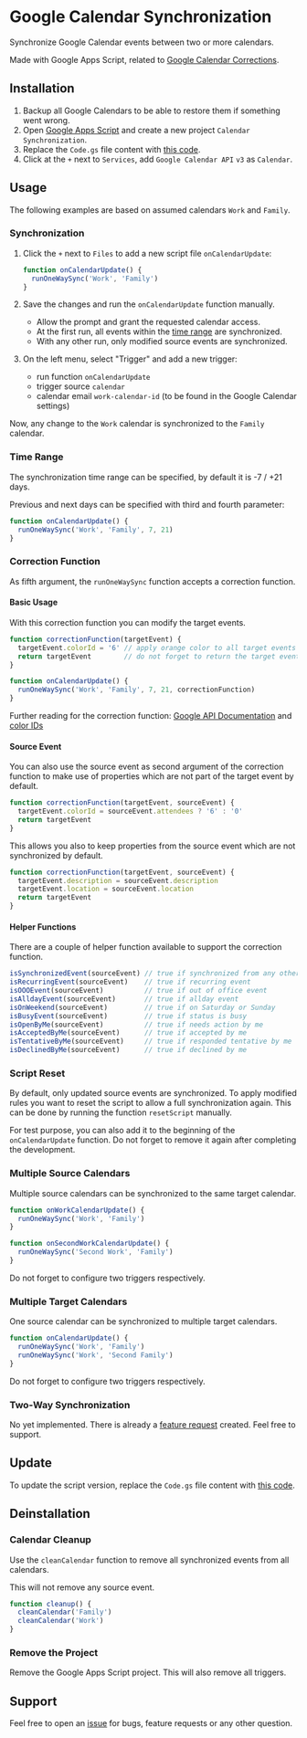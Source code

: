 # Google Calendar Synchronization

Synchronize Google Calendar events between two or more calendars.

Made with Google Apps Script, related to [Google Calendar Corrections](https://github.com/scriptPilot/google-calendar-correction).

## Installation

1. Backup all Google Calendars to be able to restore them if something went wrong.
2. Open [Google Apps Script](https://script.google.com/) and create a new project `Calendar Synchronization`.
3. Replace the `Code.gs` file content with [this code](https://raw.githubusercontent.com/scriptPilot/google-calendar-synchronization/refs/heads/main/dist/Code.gs).
4. Click at the `+` next to `Services`, add `Google Calendar API` `v3` as `Calendar`.

## Usage

The following examples are based on assumed calendars `Work` and `Family`.

### Synchronization

1. Click the `+` next to `Files` to add a new script file `onCalendarUpdate`:

    ```js
    function onCalendarUpdate() {
      runOneWaySync('Work', 'Family')
    }
    ```
2. Save the changes and run the `onCalendarUpdate` function manually.

    - Allow the prompt and grant the requested calendar access.
    - At the first run, all events within the [time range](#time-range) are synchronized.
    - With any other run, only modified source events are synchronized.

3. On the left menu, select "Trigger" and add a new trigger:

    - run function `onCalendarUpdate`
    - trigger source `calendar`
    - calendar email `work-calendar-id` (to be found in the Google Calendar settings)

Now, any change to the `Work` calendar is synchronized to the `Family` calendar.

### Time Range

The synchronization time range can be specified, by default it is -7 / +21 days.

Previous and next days can be specified with third and fourth parameter:

```js
function onCalendarUpdate() {
  runOneWaySync('Work', 'Family', 7, 21)
}
```

### Correction Function

As fifth argument, the `runOneWaySync` function accepts a correction function.

#### Basic Usage

With this correction function you can modify the target events.

```js
function correctionFunction(targetEvent) {
  targetEvent.colorId = '6' // apply orange color to all target events
  return targetEvent        // do not forget to return the target event
}

function onCalendarUpdate() {
  runOneWaySync('Work', 'Family', 7, 21, correctionFunction)
}
```

Further reading for the correction function: [Google API Documentation](https://developers.google.com/calendar/api/v3/reference/events) and [color IDs](https://storage.googleapis.com/support-forums-api/attachment/message-114058730-1008415079352027267.jpg)

#### Source Event

You can also use the source event as second argument of the correction function to make use of properties which are not part of the target event by default.

```js
function correctionFunction(targetEvent, sourceEvent) {
  targetEvent.colorId = sourceEvent.attendees ? '6' : '0'
  return targetEvent
}
```

This allows you also to keep properties from the source event which are not synchronized by default.

```js
function correctionFunction(targetEvent, sourceEvent) {
  targetEvent.description = sourceEvent.description
  targetEvent.location = sourceEvent.location
  return targetEvent
}
```

#### Helper Functions

There are a couple of helper function available to support the correction function.

```js
isSynchronizedEvent(sourceEvent) // true if synchronized from any other calendar
isRecurringEvent(sourceEvent)    // true if recurring event
isOOOEvent(sourceEvent)          // true if out of office event
isAlldayEvent(sourceEvent)       // true if allday event
isOnWeekend(sourceEvent)         // true if on Saturday or Sunday
isBusyEvent(sourceEvent)         // true if status is busy
isOpenByMe(sourceEvent)          // true if needs action by me
isAcceptedByMe(sourceEvent)      // true if accepted by me
isTentativeByMe(sourceEvent)     // true if responded tentative by me
isDeclinedByMe(sourceEvent)      // true if declined by me
```

### Script Reset

By default, only updated source events are synchronized. To apply modified rules you want to reset the script to allow a full synchronization again. This can be done by running the function `resetScript` manually.

For test purpose, you can also add it to the beginning of the `onCalendarUpdate` function. Do not forget to remove it again after completing the development.

### Multiple Source Calendars

Multiple source calendars can be synchronized to the same target calendar.

```js
function onWorkCalendarUpdate() {
  runOneWaySync('Work', 'Family')
}

function onSecondWorkCalendarUpdate() {
  runOneWaySync('Second Work', 'Family')
}
```

Do not forget to configure two triggers respectively.

### Multiple Target Calendars

One source calendar can be synchronized to multiple target calendars.

```js
function onCalendarUpdate() {
  runOneWaySync('Work', 'Family')
  runOneWaySync('Work', 'Second Family')
}
```

Do not forget to configure two triggers respectively.

### Two-Way Synchronization

No yet implemented. There is already a [feature request](https://github.com/scriptPilot/google-calendar-synchronization/issues/6) created. Feel free to support.

## Update

To update the script version, replace the `Code.gs` file content with [this code](https://raw.githubusercontent.com/scriptPilot/google-calendar-synchronization/refs/heads/main/dist/Code.gs).

## Deinstallation

### Calendar Cleanup

Use the `cleanCalendar` function to remove all synchronized events from all calendars.

This will not remove any source event.

```js
function cleanup() {
  cleanCalendar('Family')
  cleanCalendar('Work')
}
```

### Remove the Project

Remove the Google Apps Script project. This will also remove all triggers.

## Support

Feel free to open an [issue](https://github.com/scriptPilot/google-calendar-synchronization/issues) for bugs, feature requests or any other question.
